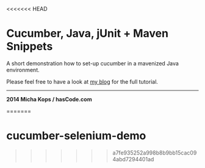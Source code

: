 <<<<<<< HEAD
# Cucumber, Java, jUnit + Maven Snippets

A short demonstration how to set-up cucumber in a mavenized Java environment.

Please feel free to have a look at [my blog] for the full tutorial.

----

**2014 Micha Kops / hasCode.com**

   [my blog]:http://www.hascode.com/
=======
# cucumber-selenium-demo
>>>>>>> a7fe935252a998b8b9bb15cac094abd7294401ad
